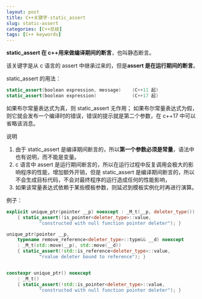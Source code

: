 ```yaml
---
layout: post
title: C++关键字-static_assert
slug: static-assert
categories: [C++总结]
tags: [C++ keywords]
---
```


**static_assert 在 c++用来做编译期间的断言**，也叫静态断言。

该关键字是从 c 语言的 assert 中继承过来的，但是**assert 是在运行期间的断言**。

static_assert 的用法：

```c
static_assert(boolean expression, message)    (C++11 起)
static_assert(boolean expression)             (C++17 起)
```

如果布尔常量表达式为真，则 static_assert 无作用；
如果布尔常量表达式为假，则它就会发布一个编译时的错误，错误的提示就是第二个参数，在 c++17 中可以省略该消息。

说明

1. 由于 static_assert 是编译期间断言的，所以**第一个参数必须是常量**，语法中也有说明，而不能是变量。
2. c 语言中 assert 是运行期间断言的，所以在运行过程中反复调用会极大的影响程序的性能，增加额外开销，但是 static_assert 是编译期间断言的，所以不会生成目标代码，不会对最终程序的运行造成任何的性能影响，
3. 如果该常量表达式依赖于某些模板参数，则延迟到模板实例化时再进行演算。

例子：

```cpp
explicit unique_ptr(pointer __p) noexcept : _M_t(__p, deleter_type())
    { static_assert(!is_pointer<deleter_type>::value,
            "constructed with null function pointer deleter"); }

unique_ptr(pointer __p,
    typename remove_reference<deleter_type>::type&& __d) noexcept
    : _M_t(std::move(__p), std::move(__d))
    { static_assert(!std::is_reference<deleter_type>::value,
            "rvalue deleter bound to reference"); }


constexpr unique_ptr() noexcept
    : _M_t()
    { static_assert(!std::is_pointer<deleter_type>::value,
            "constructed with null function pointer deleter"); }

```
